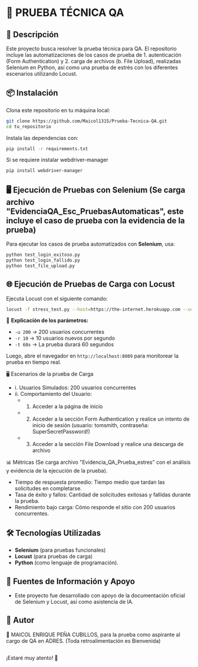 # 🚀 PRUEBA TÉCNICA QA

## 📌 Descripción
Este proyecto busca resolver la prueba técnica para QA. El repositorio incluye las automatizaciones de los casos de prueba de 1. autenticación (Form Authentication) y 2. carga de archivos (b.	File Upload), realizadas Selenium en Python, así como una prueba de estrés con los diferentes escenarios utilizando Locust.


## 📦 Instalación

Clona este repositorio en tu máquina local:
```sh
git clone https://github.com/Maicol1315/Prueba-Tecnica-QA.git
cd tu_repositorio
```

Instala las dependencias con:
```sh
pip install -r requirements.txt
```

Si se requiere instalar webdriver-manager
```sh
pip install webdriver-manager
```

## 🖥️ Ejecución de Pruebas con Selenium (Se carga archivo "EvidenciaQA_Esc_PruebasAutomaticas", este incluye el caso de prueba con la evidencia de la prueba)

Para ejecutar los casos de prueba automatizados con **Selenium**, usa:
```sh
python test_login_exitoso.py
python test_login_fallido.py
python test_file_upload.py
```

## 🌐 Ejecución de Pruebas de Carga con Locust

Ejecuta Locust con el siguiente comando:
```sh
locust -f stress_test.py --host=https://the-internet.herokuapp.com --users 200 --spawn-rate 10 --run-time 60s
```

🔹 **Explicación de los parámetros:**
- `-u 200` → 200 usuarios concurrentes
- `-r 10` → 10 usuarios nuevos por segundo
- `-t 60s` → La prueba durará 60 segundos

Luego, abre el navegador en `http://localhost:8089` para monitorear la prueba en tiempo real.

🖥️ Escenarios de la prueba de Carga
  - i.	Usuarios Simulados: 200 usuarios concurrentes
  - ii.	Comportamiento del Usuario:
    - 1.	Acceder a la página de inicio
    - 2.	Acceder a la sección Form Authentication y realice un intento de inicio de sesión (usuario: tomsmith, contraseña: SuperSecretPassword!)
    - 3.	Acceder a la sección File Download y realice una descarga de archivo


📊 Métricas (Se carga archivo "Evidencia_QA_Prueba_estres" con el análisis y evidencia de la ejecución de la prueba).

- Tiempo de respuesta promedio: Tiempo medio que tardan las solicitudes en completarse.
- Tasa de éxito y fallos: Cantidad de solicitudes exitosas y fallidas durante la prueba.
- Rendimiento bajo carga: Cómo responde el sitio con 200 usuarios concurrentes.

## 🛠️ Tecnologías Utilizadas
- **Selenium** (para pruebas funcionales)
- **Locust** (para pruebas de carga)
- **Python** (como lenguaje de programación).

## 📖 Fuentes de Información y Apoyo
- Este proyecto fue desarrollado con apoyo de la documentación oficial de Selenium y Locust, así como asistencia de IA.

## 📜 Autor
🚀 MAICOL ENRIQUE PEÑA CUBILLOS, para la prueba como aspirante al cargo de QA en ADRES. (Toda retroalimentación es Bienvenida)

##

¡Estaré muy atento! 🎯


